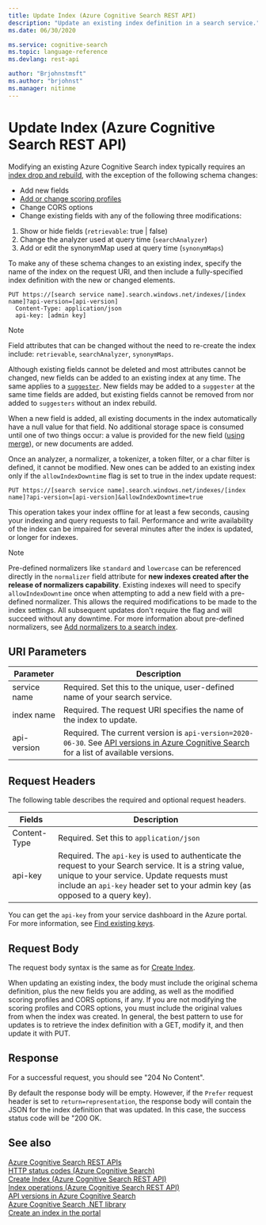 ```yaml
---
title: Update Index (Azure Cognitive Search REST API)
description: "Update an existing index definition in a search service."
ms.date: 06/30/2020

ms.service: cognitive-search
ms.topic: language-reference
ms.devlang: rest-api

author: "Brjohnstmsft"
ms.author: "brjohnst"
ms.manager: nitinme
---
```

# Update Index (Azure Cognitive Search REST API)

Modifying an existing Azure Cognitive Search index typically requires an [index drop and rebuild](https://docs.microsoft.com/azure/search/search-howto-reindex), with the exception of the following schema changes:

+  Add new fields
+  [Add or change scoring profiles](https://docs.microsoft.com/azure/search/index-add-scoring-profiles) 
+  Change CORS options
+  Change existing fields with any of the following three modifications: 
  1. Show or hide fields (`retrievable`: true | false)
  2. Change the analyzer used at query time (`searchAnalyzer`)
  3. Add or edit the synonymMap used at query time (`synonymMaps`) 

To make any of these schema changes to an existing index, specify the name of the index on the request URI, and then include a fully-specified index definition with the new or changed elements.

```http  
PUT https://[search service name].search.windows.net/indexes/[index name]?api-version=[api-version]  
  Content-Type: application/json  
  api-key: [admin key]  
```  

> [!NOTE]
>  Field attributes that can be changed without the need to re-create the index include: `retrievable`, `searchAnalyzer`, `synonymMaps`.
>  

Although existing fields cannot be deleted and most attributes cannot be changed, new fields can be added to an existing index at any time. The same applies to a [`suggester`](https://docs.microsoft.com/azure/search/index-add-suggesters). New fields may be added to a `suggester` at the same time fields are added, but existing fields cannot be removed from nor added to `suggesters` without an index rebuild.

When a new field is added, all existing documents in the index automatically have a null value for that field. No additional storage space is consumed until one of two things occur: a value is provided for the new field ([using merge](addupdate-or-delete-documents.md)), or new documents are added.

Once an analyzer, a normalizer, a tokenizer, a token filter, or a char filter is defined, it cannot be modified. New ones can be added to an existing index only if the `allowIndexDowntime` flag is set to true in the index update request:

`PUT https://[search service name].search.windows.net/indexes/[index name]?api-version=[api-version]&allowIndexDowntime=true`

This operation takes your index offline for at least a few seconds, causing your indexing and query requests to fail. Performance and write availability of the index can be impaired for several minutes after the index is updated, or longer for  indexes.

> [!NOTE]
> Pre-defined normalizers like `standard` and `lowercase` can be referenced directly in the `normalizer` field attribute for **new indexes created after the release of normalizers capability**. Existing indexes will need to specify `allowIndexDowntime` once when attempting to add a new field with a pre-defined normalizer. This allows the required modifications to be made to the index settings. All  subsequent updates don't require the flag and will succeed without any downtime. For more information about pre-defined normalizers, see [Add normalizers to a search index](https://docs.microsoft.com/azure/search/add-normalizers-to-search-index).
>

 ## URI Parameters

| Parameter      | Description  |
|-------------|--------------|
| service name | Required. Set this to the unique, user-defined name of your search service. |
| index name  | Required. The request URI specifies the name of the index to update.   |
| api-version | Required. The current version is `api-version=2020-06-30`. See [API versions in Azure Cognitive Search](https://docs.microsoft.com/azure/search/search-api-versions) for a list of available versions.|

## Request Headers 
 The following table describes the required and optional request headers.  

|Fields              |Description      |  
|--------------------|-----------------|  
|Content-Type|Required. Set this to `application/json`|  
|api-key|Required. The `api-key` is used to authenticate the request to your Search service. It is a string value, unique to your service. Update requests must include an `api-key` header set to your admin key (as opposed to a query key).|  

You can get the `api-key` from your service dashboard in the Azure portal. For more information, see [Find existing keys](https://docs.microsoft.com/azure/search/search-security-api-keys#find-existing-keys).   

## Request Body

The request body syntax is the same as for [Create Index](create-index.md).  

When updating an existing index, the body must include the original schema definition, plus the new fields you are adding, as well as the modified scoring profiles and CORS options, if any. If you are not modifying the scoring profiles and CORS options, you must include the original values from when the index was created. In general, the best pattern to use for updates is to retrieve the index definition with a GET, modify it, and then update it with PUT.  

## Response  
 For a successful request, you should see "204 No Content".  

 By default the response body will be empty. However, if the `Prefer` request header is set to `return=representation`, the response body will contain the JSON for the index definition that was updated. In this case, the success status code will be "200 OK.  

## See also  
 [Azure Cognitive Search REST APIs](index.md)   
 [HTTP status codes &#40;Azure Cognitive Search&#41;](http-status-codes.md)   
 [Create Index &#40;Azure Cognitive Search REST API&#41;](create-index.md)   
 [Index operations &#40;Azure Cognitive Search REST API&#41;](index-operations.md)   
 [API versions in Azure Cognitive Search](https://docs.microsoft.com/azure/search/search-api-versions)  
 [Azure Cognitive Search .NET library](https://docs.microsoft.com/dotnet/api/overview/azure/search?view=azure-dotnet)   
 [Create an index in the portal](https://azure.microsoft.com/documentation/articles/search-create-index-portal/)  
